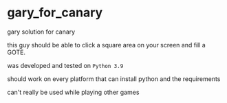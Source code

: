 # gary_for_canary
gary solution for canary

this guy should be able to click a square area on your screen and fill a GOTE.

was developed and tested on `Python 3.9`

should work on every platform that can install python and the requirements

can't really be used while playing other games
